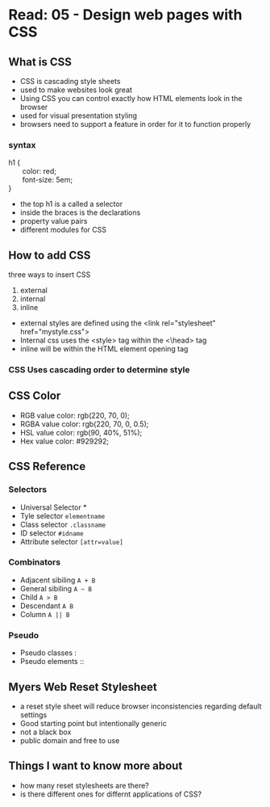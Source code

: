 # Read: 05 - Design web pages with CSS

## What is CSS

* CSS is cascading style sheets
* used to make websites look great
* Using CSS you can control exactly how HTML elements look in the browser
* used for visual presentation styling
* browsers need to support a feature in order for it to function properly

### syntax  

h1 {  
&nbsp;&nbsp;&nbsp;&nbsp;&nbsp;&nbsp; color: red;  
&nbsp;&nbsp;&nbsp;&nbsp;&nbsp;&nbsp; font-size: 5em;  
}  

* the top h1 is a called a selector
* inside the braces is the declarations
* property value pairs
* different modules for CSS

## How to add CSS

three ways to insert CSS

1. external
2. internal
3. inline

* external styles are defined using the \<link rel="stylesheet" href="mystyle.css">
* Internal css uses the \<style> tag within the <\head> tag
* inline will be within the HTML element opening tag

### CSS Uses cascading order to determine style

## CSS Color

* RGB value color: rgb(220, 70, 0);
* RGBA value color: rgb(220, 70, 0, 0.5);
* HSL value color: rgb(90, 40%, 51%);
* Hex value color: #929292;

## CSS Reference

### Selectors

* Universal Selector *
* Tyle selector `elementname`
* Class selector `.classname`
* ID selector `#idname`
* Attribute selector `[attr=value]`

### Combinators

* Adjacent sibiling `A + B`
* General sibiling `A ~ B`
* Child `A > B`
* Descendant `A B`
* Column `A || B`

### Pseudo

* Pseudo classes :
* Pseudo elements ::

## Myers Web Reset Stylesheet

* a reset style sheet will reduce browser inconsistencies regarding default settings
* Good starting point but intentionally generic
* not a black box
* public domain and free to use

## Things I want to know more about

* how many reset stylesheets are there? 
* is there different ones for differnt applications of CSS?